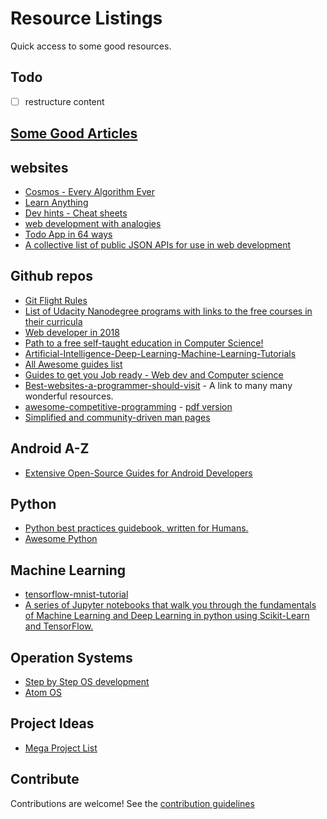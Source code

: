 # Resource Listings

Quick access to some good resources.

## Todo

- [ ] restructure content

## [Some Good Articles](/Resource-guide/articles)

## websites
- [Cosmos - Every Algorithm Ever](https://github.com/OpenGenus/cosmos)
- [Learn Anything](https://learn-anything.xyz)
- [Dev hints - Cheat sheets](https://devhints.io/)
- [web development with analogies](https://www.codeanalogies.com/)
- [Todo App in 64 ways](http://todomvc.com/)
- [A collective list of public JSON APIs for use in web development](https://github.com/toddmotto/public-apis)

## Github repos

- [Git Flight Rules](https://github.com/k88hudson/git-flight-rules)
- [ List of Udacity Nanodegree programs with links to the free courses in their curricula](https://github.com/mikesprague/udacity-nanodegrees)
- [Web developer in 2018](https://github.com/kamranahmedse/developer-roadmap)
- [Path to a free self-taught education in Computer Science!](https://github.com/ossu/computer-science	)
- [Artificial-Intelligence-Deep-Learning-Machine-Learning-Tutorials](https://github.com/TarrySingh/Artificial-Intelligence-Deep-Learning-Machine-Learning-Tutorials)
- [All Awesome guides list](https://github.com/sindresorhus/awesome)
- [Guides to get you Job ready - Web dev and Computer science](https://github.com/P1xt/p1xt-guides)
- [Best-websites-a-programmer-should-visit](https://github.com/sdmg15/Best-websites-a-programmer-should-visit) - A link to many many wonderful resources.
- [awesome-competitive-programming](https://github.com/lnishan/awesome-competitive-programming) -  [pdf version](https://github.com/lnishan/awesome-competitive-programming/blob/204b89b2019111a6d8e79c57abd6dca1a6e75692/README.pdf)
- [Simplified and community-driven man pages ](https://github.com/tldr-pages/tldr)


## Android A-Z
- [Extensive Open-Source Guides for Android Developers ](https://github.com/codepath/android_guides)

## Python

- [Python best practices guidebook, written for Humans.](http://docs.python-guide.org)
- [Awesome Python](https://github.com/vinta/awesome-python)

## Machine Learning

- [tensorflow-mnist-tutorial](https://github.com/martin-gorner/tensorflow-mnist-tutorial)
- [A series of Jupyter notebooks that walk you through the fundamentals of Machine Learning and Deep Learning in python using Scikit-Learn and TensorFlow.](https://github.com/ageron/handson-ml)

## Operation Systems

- [Step by Step OS development](https://github.com/jatin69/os-tutorial)
- [Atom OS](https://github.com/amaneureka/AtomOS)

## Project Ideas
- [Mega Project List](https://github.com/karan/Projects)

## Contribute

Contributions are welcome! See the [contribution guidelines](https://github.com/jatin69/Resource-guide/blob/master/CONTRIBUTING.md)
